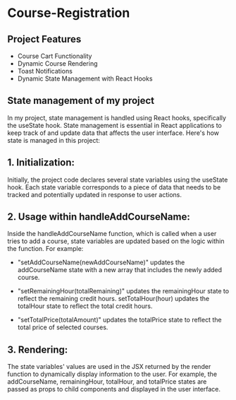 
# Course-Registration




## Project Features

- Course Cart Functionality
- Dynamic Course Rendering
- Toast Notifications
- Dynamic State Management with React Hooks


## State management of my project

In my project, state management is handled using React hooks, specifically the useState hook. State management is essential in React applications to keep track of and update data that affects the user interface. Here's how state is managed in this project:

## 1. Initialization: 
Initially, the project code declares several state variables using the useState hook. Each state variable corresponds to a piece of data that needs to be tracked and potentially updated in response to user actions.

## 2. Usage within handleAddCourseName: 
Inside the handleAddCourseName function, which is called when a user tries to add a course, state variables are updated based on the logic within the function. For example:

- "setAddCourseName(newAddCourseName)" updates the addCourseName state with a new array that includes the newly added course.

- "setRemainingHour(totalRemaining)" updates the remainingHour state to reflect the remaining credit hours.
      setTotalHour(hour) updates the totalHour state to reflect the total credit hours.

- "setTotalPrice(totalAmount)" updates the totalPrice state to reflect the total price of selected courses.

## 3. Rendering: 
The state variables' values are used in the JSX returned by the render function to dynamically display information to the user. For example, the addCourseName, remainingHour, totalHour, and totalPrice states are passed as props to child components and displayed in the user interface.
